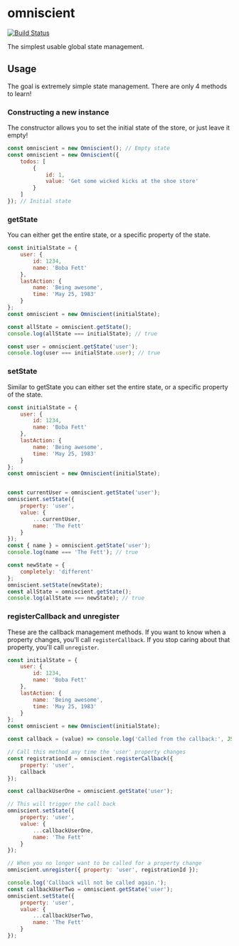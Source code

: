 # omniscient

[![Build Status](https://cloud.drone.io/api/badges/terodox/omniscient/status.svg)](https://cloud.drone.io/terodox/omniscient)

The simplest usable global state management.

## Usage

The goal is extremely simple state management. There are only 4 methods to learn!

### Constructing a new instance

The constructor allows you to set the initial state of the store, or just leave it empty!

```javascript
const omniscient = new Omniscient(); // Empty state
const omniscient = new Omniscient({
    todos: [
        {
            id: 1,
            value: 'Get some wicked kicks at the shoe store'
        }
    ]
}); // Initial state
```

### getState

You can either get the entire state, or a specific property of the state.

```javascript
const initialState = {
    user: {
        id: 1234,
        name: 'Boba Fett'
    },
    lastAction: {
        name: 'Being awesome',
        time: 'May 25, 1983'
    }
};
const omniscient = new Omniscient(initialState);

const allState = omniscient.getState();
console.log(allState === initialState); // true

const user = omniscient.getState('user');
console.log(user === initialState.user); // true
```

### setState

Similar to getState you can either set the entire state, or a specific property of the state.

```javascript
const initialState = {
    user: {
        id: 1234,
        name: 'Boba Fett'
    },
    lastAction: {
        name: 'Being awesome',
        time: 'May 25, 1983'
    }
};
const omniscient = new Omniscient(initialState);


const currentUser = omniscient.getState('user');
omniscient.setState({
    property: 'user',
    value: {
        ...currentUser,
        name: 'The Fett'
    }
});
const { name } = omniscient.getState('user');
console.log(name === 'The Fett'); // true

const newState = {
    completely: 'different'
};
omniscient.setState(newState);
const allState = omniscient.getState();
console.log(allState === newState); // true
```

### registerCallback and unregister

These are the callback management methods.  If you want to know when a property changes, you'll call `registerCallback`. If you stop caring about that property, you'll call `unregister`.

```javascript
const initialState = {
    user: {
        id: 1234,
        name: 'Boba Fett'
    },
    lastAction: {
        name: 'Being awesome',
        time: 'May 25, 1983'
    }
};
const omniscient = new Omniscient(initialState);

const callback = (value) => console.log('Called from the callback:', JSON.stringify(value));

// Call this method any time the 'user' property changes
const registrationId = omniscient.registerCallback({
    property: 'user',
    callback
});

const callbackUserOne = omniscient.getState('user');

// This will trigger the call back
omniscient.setState({
    property: 'user',
    value: {
        ...callbackUserOne,
        name: 'The Fett'
    }
});

// When you no longer want to be called for a property change
omniscient.unregister({ property: 'user', registrationId });

console.log('Callback will not be called again.');
const callbackUserTwo = omniscient.getState('user');
omniscient.setState({
    property: 'user',
    value: {
        ...callbackUserTwo,
        name: 'The Fett'
    }
});
```